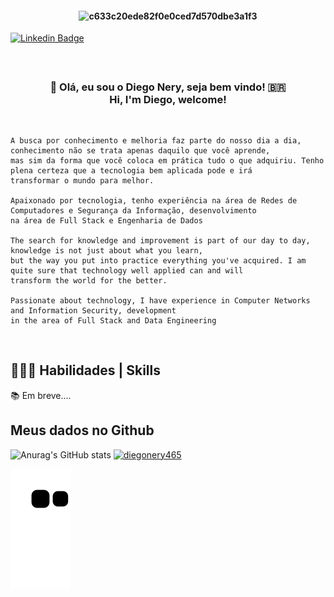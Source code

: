 <h4 align="center">
 
![c633c20ede82f0e0ced7d570dbe3a1f3](https://user-images.githubusercontent.com/70382532/138322189-2db8df52-9dcb-40a0-88a8-c365466bd33d.gif)

</h4>

[![Linkedin Badge](https://img.shields.io/badge/-Linkedin-blue?style=for-the-badge&logo=Linkedin&logoColor=white&link=https://github.com/diegonery465)](https://www.linkedin.com/in/diego-nery-2a06151a7/)

<h3 align="center">  <br>

👋 Olá, eu sou o Diego Nery, seja bem vindo! 🇧🇷 <br>
    Hi, I'm Diego, welcome!
<br>

</h3>

<br>

```
A busca por conhecimento e melhoria faz parte do nosso dia a dia, conhecimento não se trata apenas daquilo que você aprende,
mas sim da forma que você coloca em prática tudo o que adquiriu. Tenho plena certeza que a tecnologia bem aplicada pode e irá 
transformar o mundo para melhor.

Apaixonado por tecnologia, tenho experiência na área de Redes de Computadores e Segurança da Informação, desenvolvimento 
na área de Full Stack e Engenharia de Dados

The search for knowledge and improvement is part of our day to day, knowledge is not just about what you learn,
but the way you put into practice everything you've acquired. I am quite sure that technology well applied can and will
transform the world for the better.

Passionate about technology, I have experience in Computer Networks and Information Security, development 
in the area of Full Stack and Data Engineering
```
</h3>

<br>

## 👨🏻‍💻 Habilidades | Skills

📚 Em breve....<br>



## Meus dados no Github

<!-- <span style="height ">
![Anurag's GitHub stats](https://github-readme-stats.vercel.app/api?username=diegonery465&show_icons=true&theme=tokyonight)
</span> -->

![Anurag's GitHub stats](https://github-readme-stats.vercel.app/api?username=diegonery465&show_icons=true&theme=tokyonight)
[![diegonery465](https://github-readme-stats.vercel.app/api/top-langs/?username=diegonery465&hide=html&layout=compact=true&theme=tokyonight)](https://github.com/diegonery465/)

<!-- ![Top Langs](https://github-readme-stats.vercel.app/api/top-langs/?username=diegonery465&layout=compact&theme=tokyonight) -->
![Snake animation](https://github.com/rafaballerini/rafaballerini/blob/output/github-contribution-grid-snake.svg)














